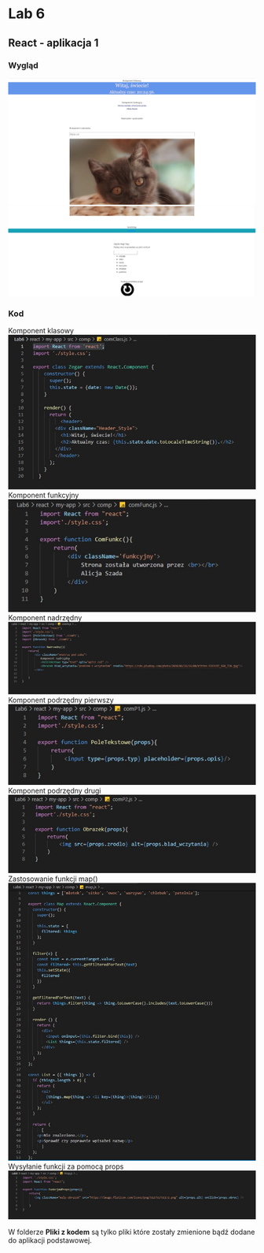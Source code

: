 # Lab 6
## React - aplikacja 1
### Wygląd
![](Screen/1.jpg)  
![](Screen/2.jpg)  
### Kod
Komponent klasowy  
![](Screen/klasowy.jpg)  
Komponent funkcyjny  
![](Screen/funkcyjny.jpg)  
Komponent nadrzędny  
![](Screen/nadrzedny.jpg)  
Komponent podrzędny pierwszy  
![](Screen/podrzedny1.jpg)  
Komponent podrzędny drugi  
![](Screen/podrzedny2.jpg)  
Zastosowanie funkcji map()  
![](Screen/map.jpg)  
Wysyłanie funkcji za pomocą props
![](Screen/props.jpg)

W folderze **Pliki z kodem** są tylko pliki które zostały zmienione bądź dodane do aplikacji podstawowej.